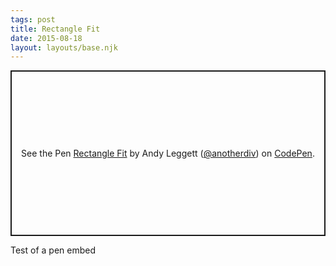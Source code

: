 ```yaml
---
tags: post
title: Rectangle Fit
date: 2015-08-18
layout: layouts/base.njk
---
```


<p class="codepen" data-height="265" data-theme-id="light" data-default-tab="js" data-user="anotherdiv" data-slug-hash="XbvEKW" data-preview="true" style="height: 265px; box-sizing: border-box; display: flex; align-items: center; justify-content: center; border: 2px solid; margin: 1em 0; padding: 1em;" data-pen-title="Rectangle Fit">
  <span>See the Pen <a href="https://codepen.io/anotherdiv/pen/XbvEKW">
  Rectangle Fit</a> by Andy Leggett (<a href="https://codepen.io/anotherdiv">@anotherdiv</a>)
  on <a href="https://codepen.io">CodePen</a>.</span>
</p>
<script async src="https://static.codepen.io/assets/embed/ei.js"></script>

Test of a pen embed
